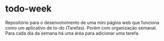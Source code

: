 # todo-week
Repositório para o desenvolvimento de uma mini página web que funciona como um aplicativo de to-do (Tarefas). Porém com organização semanal. Para cada dia da semana há uma área para adicionar uma tarefa.
